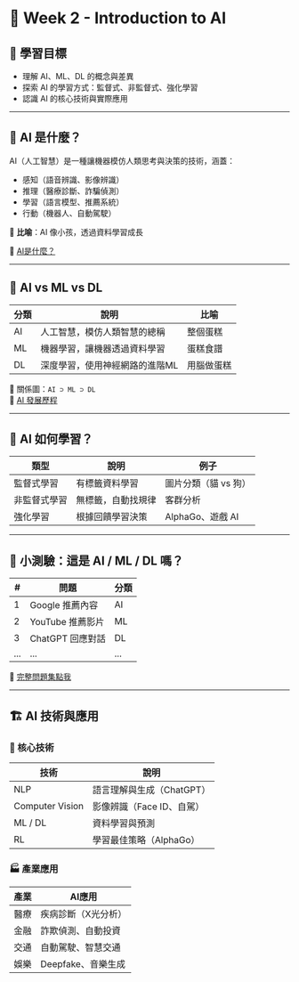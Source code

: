# 📘 Week 2 - Introduction to AI

## 🎯 學習目標
- 理解 AI、ML、DL 的概念與差異  
- 探索 AI 的學習方式：監督式、非監督式、強化學習  
- 認識 AI 的核心技術與實際應用

---

## 🧠 AI 是什麼？
AI（人工智慧）是一種讓機器模仿人類思考與決策的技術，涵蓋：
- 感知（語音辨識、影像辨識）
- 推理（醫療診斷、詐騙偵測）
- 學習（語言模型、推薦系統）
- 行動（機器人、自動駕駛）

📌 **比喻**：AI 像小孩，透過資料學習成長

🎥 [AI是什麼？](https://www.youtube.com/watch?v=JhDKsEwDXVs)

---

## 🍰 AI vs ML vs DL
| 分類 | 說明 | 比喻 |
|------|------|------|
| AI | 人工智慧，模仿人類智慧的總稱 | 整個蛋糕 |
| ML | 機器學習，讓機器透過資料學習 | 蛋糕食譜 |
| DL | 深度學習，使用神經網路的進階ML | 用腦做蛋糕 |

📌 關係圖：`AI ⊃ ML ⊃ DL`  
🎥 [AI 發展歷程](https://www.youtube.com/watch?v=Rx9zzuTLnQ0)

---

## 🤖 AI 如何學習？
| 類型 | 說明 | 例子 |
|------|------|------|
| 監督式學習 | 有標籤資料學習 | 圖片分類（貓 vs 狗） |
| 非監督式學習 | 無標籤，自動找規律 | 客群分析 |
| 強化學習 | 根據回饋學習決策 | AlphaGo、遊戲 AI |

---

## 🧪 小測驗：這是 AI / ML / DL 嗎？

| # | 問題 | 分類 |
|---|------|------|
| 1 | Google 推薦內容 | AI |
| 2 | YouTube 推薦影片 | ML |
| 3 | ChatGPT 回應對話 | DL |
| ... | ... | ... |
📎 [完整問題集點我](#🔹-ai--ml--dl-問題集)

---

## 🏗️ AI 技術與應用

### 🔧 核心技術

| 技術 | 說明 |
|------|------|
| NLP | 語言理解與生成（ChatGPT） |
| Computer Vision | 影像辨識（Face ID、自駕） |
| ML / DL | 資料學習與預測 |
| RL | 學習最佳策略（AlphaGo） |

### 🏭 產業應用

| 產業 | AI應用 |
|------|--------|
| 醫療 | 疾病診斷（X光分析） |
| 金融 | 詐欺偵測、自動投資 |
| 交通 | 自動駕駛、智慧交通 |
| 娛樂 | Deepfake、音樂生成 |
